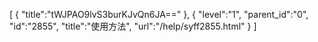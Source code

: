 [
	{
		"title":"tWJPAO9lvS3burKJvQn6JA=="
	},
	{
		"level":"1",
		"parent_id":"0",
		"id":"2855",
		"title":"使用方法",
		"url":"/help/syff2855.html"
	}
]
